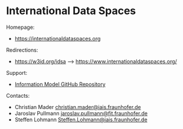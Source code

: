International Data Spaces
=========================

Homepage:
* https://internationaldataspaces.org

Redirections:
* https://w3id.org/idsa --> https://www.internationaldataspaces.org/ 

Support:
* [Information Model GitHub Repository](https://github.com/IndustrialDataSpace/InformationModel)

Contacts: 
* Christian Mader <christian.mader@iais.fraunhofer.de>
* Jaroslav Pullmann <jaroslav.pullmann@fit.fraunhofer.de>
* Steffen Lohmann <Steffen.Lohmann@iais.fraunhofer.de>
